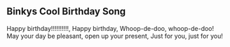 Binkys Cool Birthday Song
-----------------------------

Happy birthday!!!!!!!!!!, Happy birthday,
Whoop-de-doo, whoop-de-doo!
May your day be pleasant, open up your present,
Just for you, just for you!
